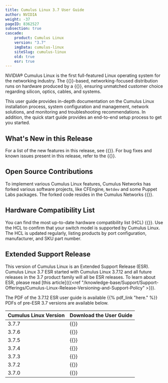 ```yaml
---
title: Cumulus Linux 3.7 User Guide
author: NVIDIA
weight: -37
pageID: 8362527
subsection: true
cascade:
    product: Cumulus Linux
    version: "3.7"
    imgData: cumulus-linux
    siteSlug: cumulus-linux
    old: true
    esr: true
---
```


NVIDIA® Cumulus Linux is the first full-featured Linux operating system for the networking industry. The {{<exlink url="https://www.debian.org/releases/jessie/" text="Debian Jessie" >}}-based, networking-focused distribution runs on hardware produced by a {{<exlink url="https://www.nvidia.com/en-us/networking/ethernet-switching/hardware-compatibility-list/" text="broad partner ecosystem" >}}, ensuring unmatched customer choice regarding silicon, optics, cables, and systems.

This user guide provides in-depth documentation on the Cumulus Linux installation process, system configuration and management, network solutions, and monitoring and troubleshooting recommendations. In addition, the quick start guide provides an end-to-end setup process to get you started.

## What's New in this Release

For a list of the new features in this release, see {{<link url="Whats-New" text="What's New">}}. For bug fixes and known issues present in this release, refer to the {{<link url="Cumulus-Linux-3.7-Release-Notes" text="Cumulus Linux 3.7 Release Notes">}}.

## Open Source Contributions

To implement various Cumulus Linux features, Cumulus Networks has forked various software projects, like CFEngine, `Netdev` and some Puppet Labs packages. The forked code resides in the Cumulus Networks {{<exlink url="https://github.com/CumulusNetworks" text="GitHub repository" >}}.

<!-- Cumulus Networks has also developed and released new applications as
open source. The list of open source projects is on the
{{ /* link title="Cumulus Linux 3.7 Open Source Packages" text="open source software" */}} page.-->

## Hardware Compatibility List

You can find the most up-to-date hardware compatibility list (HCL)
{{<exlink url="https://www.nvidia.com/en-us/networking/ethernet-switching/hardware-compatibility-list/" text="here" >}}. Use the HCL to confirm that
your switch model is supported by Cumulus Linux. The HCL is updated
regularly, listing products by port configuration, manufacturer, and SKU
part number.

## Extended Support Release

This version of Cumulus Linux is an Extended Support Release (ESR). Cumulus Linux 3.7 ESR started with Cumulus Linux 3.7.12 and all future releases in the 3.7 product family will all be ESR releases. To learn about ESR, please read [this article]({{<ref "/knowledge-base/Support/Support-Offerings/Cumulus-Linux-Release-Versioning-and-Support-Policy" >}}).

The PDF of the 3.7.12 ESR user guide is available {{% pdf_link "here." %}} PDFs of pre-ESR 3.7 versions are available below.

| Cumulus Linux Version | Download the User Guide     |
| --------------------- | --------------------------- |
| 3.7.7                 | {{<exlink url="https://drive.google.com/file/d/1yuEINc9hfLlFT6TCFtKQoVF2XkCW3HrX/view?usp=sharing" text="3.7.7 PDF" >}} |
| 3.7.6                 | {{<exlink url="https://drive.google.com/file/d/1cAebIz7Da9zcGpxcMmWZo_kSXzu4j_nw/view?usp=sharing" text="3.7.6 PDF" >}} |
| 3.7.5                 | {{<exlink url="https://drive.google.com/file/d/12_T1n8nf1e4oEF1tEiSl7Hv8yvxf8xE_/view?usp=sharing" text="3.7.5 PDF" >}} |
| 3.7.4                 | {{<exlink url="https://drive.google.com/file/d/1ahhyXTuTvLOK13T557wB0j3cLFsiXyk-/view?usp=sharing" text="3.7.4 PDF" >}} |
| 3.7.3                 | {{<exlink url="https://drive.google.com/file/d/1TjcZiGyJs5zcTr37h1cQJdNWcMP9WoiS/view?usp=sharing" text="3.7.3 PDF" >}} |
| 3.7.2                 | {{<exlink url="https://drive.google.com/file/d/1kJSHYGwVpFSJ7o3nrgsYFoWBZuT4obzl/view?usp=sharing" text="3.7.2 PDF" >}} |
| 3.7.0                 | {{<exlink url="https://drive.google.com/file/d/1qm08ZEe1XoO5UUMwAm8aGIh3zEkyxTjB/view?usp=sharing" text="3.7.0 PDF" >}} |
